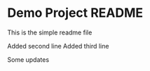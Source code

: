 # Demo Project README

This is the simple readme file

Added second line
Added third line

Some updates